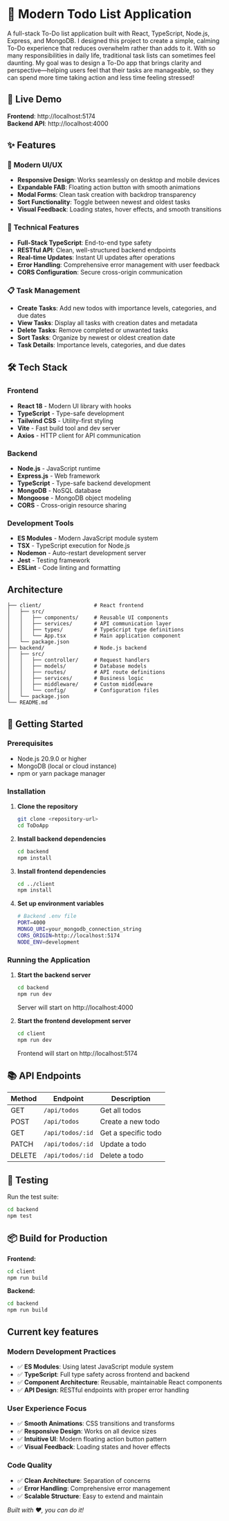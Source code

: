 # 📝 Modern Todo List Application

A full-stack To-Do list application built with React, TypeScript, Node.js, Express, and MongoDB.
I designed this project to create a simple, calming To-Do experience that reduces overwhelm rather than adds to it. With so many responsibilities in daily life, traditional task lists can sometimes feel daunting. My goal was to design a To-Do app that brings clarity and perspective—helping users feel that their tasks are manageable, so they can spend more time taking action and less time feeling stressed!

## 🚀 Live Demo

**Frontend**: http://localhost:5174  
**Backend API**: http://localhost:4000

## ✨ Features

### 🎨 **Modern UI/UX**
- **Responsive Design**: Works seamlessly on desktop and mobile devices
- **Expandable FAB**: Floating action button with smooth animations
- **Modal Forms**: Clean task creation with backdrop transparency
- **Sort Functionality**: Toggle between newest and oldest tasks
- **Visual Feedback**: Loading states, hover effects, and smooth transitions

### 🔧 **Technical Features**
- **Full-Stack TypeScript**: End-to-end type safety
- **RESTful API**: Clean, well-structured backend endpoints
- **Real-time Updates**: Instant UI updates after operations
- **Error Handling**: Comprehensive error management with user feedback
- **CORS Configuration**: Secure cross-origin communication

### 📋 **Task Management**
- **Create Tasks**: Add new todos with importance levels, categories, and due dates
- **View Tasks**: Display all tasks with creation dates and metadata
- **Delete Tasks**: Remove completed or unwanted tasks
- **Sort Tasks**: Organize by newest or oldest creation date
- **Task Details**: Importance levels, categories, and due dates

## 🛠️ Tech Stack

### **Frontend**
- **React 18** - Modern UI library with hooks
- **TypeScript** - Type-safe development
- **Tailwind CSS** - Utility-first styling
- **Vite** - Fast build tool and dev server
- **Axios** - HTTP client for API communication

### **Backend**
- **Node.js** - JavaScript runtime
- **Express.js** - Web framework
- **TypeScript** - Type-safe backend development
- **MongoDB** - NoSQL database
- **Mongoose** - MongoDB object modeling
- **CORS** - Cross-origin resource sharing

### **Development Tools**
- **ES Modules** - Modern JavaScript module system
- **TSX** - TypeScript execution for Node.js
- **Nodemon** - Auto-restart development server
- **Jest** - Testing framework
- **ESLint** - Code linting and formatting

## Architecture

```
├── client/                 # React frontend
│   ├── src/
│   │   ├── components/     # Reusable UI components
│   │   ├── services/       # API communication layer
│   │   ├── types/          # TypeScript type definitions
│   │   └── App.tsx         # Main application component
│   └── package.json
├── backend/                # Node.js backend
│   ├── src/
│   │   ├── controller/     # Request handlers
│   │   ├── models/         # Database models
│   │   ├── routes/         # API route definitions
│   │   ├── services/       # Business logic
│   │   ├── middleware/     # Custom middleware
│   │   └── config/         # Configuration files
│   └── package.json
└── README.md
```

## 🚀 Getting Started

### Prerequisites
- Node.js 20.9.0 or higher
- MongoDB (local or cloud instance)
- npm or yarn package manager

### Installation

1. **Clone the repository**
   ```bash
   git clone <repository-url>
   cd ToDoApp
   ```

2. **Install backend dependencies**
   ```bash
   cd backend
   npm install
   ```

3. **Install frontend dependencies**
   ```bash
   cd ../client
   npm install
   ```

4. **Set up environment variables**
   ```bash
   # Backend .env file
   PORT=4000
   MONGO_URI=your_mongodb_connection_string
   CORS_ORIGIN=http://localhost:5174
   NODE_ENV=development
   ```

### Running the Application

1. **Start the backend server**
   ```bash
   cd backend
   npm run dev
   ```
   Server will start on http://localhost:4000

2. **Start the frontend development server**
   ```bash
   cd client
   npm run dev
   ```
   Frontend will start on http://localhost:5174

## 📚 API Endpoints

| Method | Endpoint | Description |
|--------|----------|-------------|
| GET | `/api/todos` | Get all todos |
| POST | `/api/todos` | Create a new todo |
| GET | `/api/todos/:id` | Get a specific todo |
| PATCH | `/api/todos/:id` | Update a todo |
| DELETE | `/api/todos/:id` | Delete a todo |

## 🧪 Testing

Run the test suite:
```bash
cd backend
npm test
```

## 📦 Build for Production

**Frontend:**
```bash
cd client
npm run build
```

**Backend:**
```bash
cd backend
npm run build
```

## Current key features

### **Modern Development Practices**
- ✅ **ES Modules**: Using latest JavaScript module system
- ✅ **TypeScript**: Full type safety across frontend and backend
- ✅ **Component Architecture**: Reusable, maintainable React components
- ✅ **API Design**: RESTful endpoints with proper error handling

### **User Experience Focus**
- ✅ **Smooth Animations**: CSS transitions and transforms
- ✅ **Responsive Design**: Works on all device sizes
- ✅ **Intuitive UI**: Modern floating action button pattern
- ✅ **Visual Feedback**: Loading states and hover effects

### **Code Quality**
- ✅ **Clean Architecture**: Separation of concerns
- ✅ **Error Handling**: Comprehensive error management
- ✅ **Scalable Structure**: Easy to extend and maintain





*Built with ❤️, you can do it!*